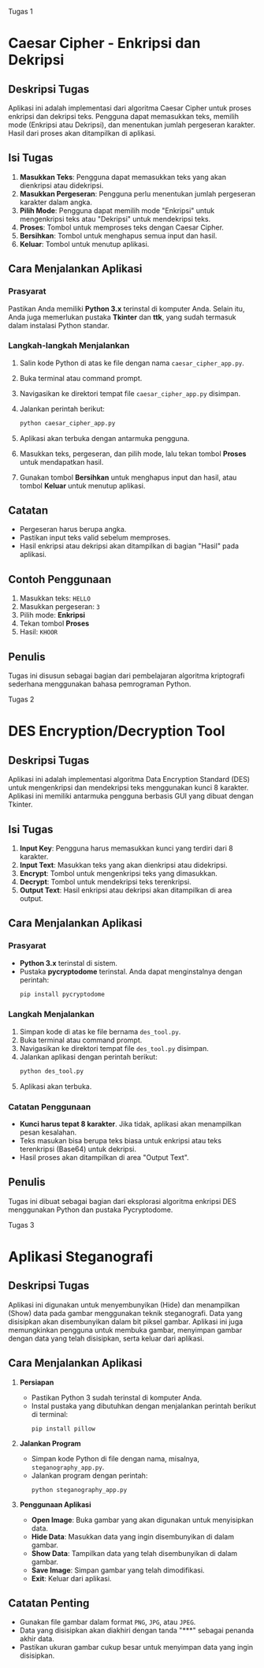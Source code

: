 Tugas 1 

# Caesar Cipher - Enkripsi dan Dekripsi

## Deskripsi Tugas
Aplikasi ini adalah implementasi dari algoritma Caesar Cipher untuk proses enkripsi dan dekripsi teks. Pengguna dapat memasukkan teks, memilih mode (Enkripsi atau Dekripsi), dan menentukan jumlah pergeseran karakter. Hasil dari proses akan ditampilkan di aplikasi.

## Isi Tugas
1. **Masukkan Teks**: Pengguna dapat memasukkan teks yang akan dienkripsi atau didekripsi.
2. **Masukkan Pergeseran**: Pengguna perlu menentukan jumlah pergeseran karakter dalam angka.
3. **Pilih Mode**: Pengguna dapat memilih mode "Enkripsi" untuk mengenkripsi teks atau "Dekripsi" untuk mendekripsi teks.
4. **Proses**: Tombol untuk memproses teks dengan Caesar Cipher.
5. **Bersihkan**: Tombol untuk menghapus semua input dan hasil.
6. **Keluar**: Tombol untuk menutup aplikasi.

## Cara Menjalankan Aplikasi

### Prasyarat
Pastikan Anda memiliki **Python 3.x** terinstal di komputer Anda. Selain itu, Anda juga memerlukan pustaka **Tkinter** dan **ttk**, yang sudah termasuk dalam instalasi Python standar.

### Langkah-langkah Menjalankan
1. Salin kode Python di atas ke file dengan nama `caesar_cipher_app.py`.
2. Buka terminal atau command prompt.
3. Navigasikan ke direktori tempat file `caesar_cipher_app.py` disimpan.
4. Jalankan perintah berikut:

   ```bash
   python caesar_cipher_app.py
   ```

5. Aplikasi akan terbuka dengan antarmuka pengguna.
6. Masukkan teks, pergeseran, dan pilih mode, lalu tekan tombol **Proses** untuk mendapatkan hasil.
7. Gunakan tombol **Bersihkan** untuk menghapus input dan hasil, atau tombol **Keluar** untuk menutup aplikasi.

## Catatan
- Pergeseran harus berupa angka.
- Pastikan input teks valid sebelum memproses.
- Hasil enkripsi atau dekripsi akan ditampilkan di bagian "Hasil" pada aplikasi.

## Contoh Penggunaan
1. Masukkan teks: `HELLO`
2. Masukkan pergeseran: `3`
3. Pilih mode: **Enkripsi**
4. Tekan tombol **Proses**
5. Hasil: `KHOOR`

## Penulis
Tugas ini disusun sebagai bagian dari pembelajaran algoritma kriptografi sederhana menggunakan bahasa pemrograman Python.




Tugas 2

# DES Encryption/Decryption Tool

## Deskripsi Tugas
Aplikasi ini adalah implementasi algoritma Data Encryption Standard (DES) untuk mengenkripsi dan mendekripsi teks menggunakan kunci 8 karakter. Aplikasi ini memiliki antarmuka pengguna berbasis GUI yang dibuat dengan Tkinter.

## Isi Tugas
1. **Input Key**: Pengguna harus memasukkan kunci yang terdiri dari 8 karakter.
2. **Input Text**: Masukkan teks yang akan dienkripsi atau didekripsi.
3. **Encrypt**: Tombol untuk mengenkripsi teks yang dimasukkan.
4. **Decrypt**: Tombol untuk mendekripsi teks terenkripsi.
5. **Output Text**: Hasil enkripsi atau dekripsi akan ditampilkan di area output.

## Cara Menjalankan Aplikasi

### Prasyarat
- **Python 3.x** terinstal di sistem.
- Pustaka **pycryptodome** terinstal. Anda dapat menginstalnya dengan perintah:
  ```bash
  pip install pycryptodome
  ```

### Langkah Menjalankan
1. Simpan kode di atas ke file bernama `des_tool.py`.
2. Buka terminal atau command prompt.
3. Navigasikan ke direktori tempat file `des_tool.py` disimpan.
4. Jalankan aplikasi dengan perintah berikut:
   ```bash
   python des_tool.py
   ```
5. Aplikasi akan terbuka.

### Catatan Penggunaan
- **Kunci harus tepat 8 karakter**. Jika tidak, aplikasi akan menampilkan pesan kesalahan.
- Teks masukan bisa berupa teks biasa untuk enkripsi atau teks terenkripsi (Base64) untuk dekripsi.
- Hasil proses akan ditampilkan di area "Output Text".

## Penulis
Tugas ini dibuat sebagai bagian dari eksplorasi algoritma enkripsi DES menggunakan Python dan pustaka Pycryptodome.




Tugas 3

# Aplikasi Steganografi

## Deskripsi Tugas
Aplikasi ini digunakan untuk menyembunyikan (Hide) dan menampilkan (Show) data pada gambar menggunakan teknik steganografi. Data yang disisipkan akan disembunyikan dalam bit piksel gambar. Aplikasi ini juga memungkinkan pengguna untuk membuka gambar, menyimpan gambar dengan data yang telah disisipkan, serta keluar dari aplikasi.

## Cara Menjalankan Aplikasi
1. **Persiapan**
   - Pastikan Python 3 sudah terinstal di komputer Anda.
   - Instal pustaka yang dibutuhkan dengan menjalankan perintah berikut di terminal:
     ```
     pip install pillow
     ```

2. **Jalankan Program**
   - Simpan kode Python di file dengan nama, misalnya, `steganography_app.py`.
   - Jalankan program dengan perintah:
     ```
     python steganography_app.py
     ```

3. **Penggunaan Aplikasi**
   - **Open Image**: Buka gambar yang akan digunakan untuk menyisipkan data.
   - **Hide Data**: Masukkan data yang ingin disembunyikan di dalam gambar.
   - **Show Data**: Tampilkan data yang telah disembunyikan di dalam gambar.
   - **Save Image**: Simpan gambar yang telah dimodifikasi.
   - **Exit**: Keluar dari aplikasi.

## Catatan Penting
- Gunakan file gambar dalam format `PNG`, `JPG`, atau `JPEG`.
- Data yang disisipkan akan diakhiri dengan tanda "***" sebagai penanda akhir data.
- Pastikan ukuran gambar cukup besar untuk menyimpan data yang ingin disisipkan.

